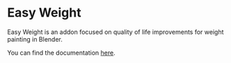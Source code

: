 # Easy Weight

Easy Weight is an addon focused on quality of life improvements for weight painting in Blender.

You can find the documentation [here](https://studio.blender.org/tools/addons/easy_weight).